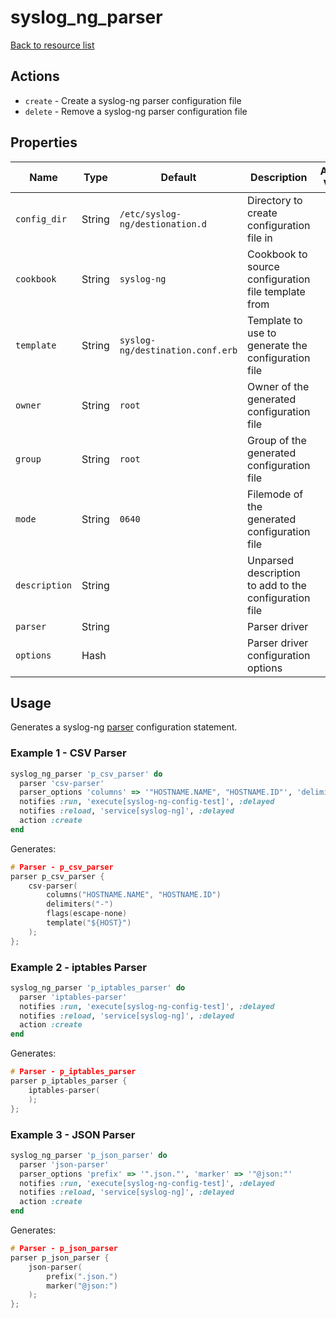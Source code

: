 # syslog_ng_parser

[Back to resource list](../README.md#resources)

## Actions

- `create` - Create a syslog-ng parser configuration file
- `delete` - Remove a syslog-ng parser configuration file

## Properties

| Name                   | Type          | Default                          | Description                                                         | Allowed Values      |
| ---------------------- | ------------- | -------------------------------- | ------------------------------------------------------------------- | ------------------- |
| `config_dir`           | String        | `/etc/syslog-ng/destionation.d`  | Directory to create configuration file in                           |                     |
| `cookbook`             | String        | `syslog-ng`                      | Cookbook to source configuration file template from                 |                     |
| `template`             | String        | `syslog-ng/destination.conf.erb` | Template to use to generate the configuration file                  |                     |
| `owner`                | String        | `root`                           | Owner of the generated configuration file                           |                     |
| `group`                | String        | `root`                           | Group of the generated configuration file                           |                     |
| `mode`                 | String        | `0640`                           | Filemode of the generated configuration file                        |                     |
| `description`          | String        |                                  | Unparsed description to add to the configuration file               |                     |
| `parser`               | String        |                                  | Parser driver                                                       |                     |
| `options`              | Hash          |                                  | Parser driver configuration options                                 |                     |

## Usage

Generates a syslog-ng [parser](https://www.syslog-ng.com/technical-documents/doc/syslog-ng-open-source-edition/3.25/administration-guide/69#TOPIC-1349555) configuration statement.

### Example 1 - CSV Parser

```ruby
syslog_ng_parser 'p_csv_parser' do
  parser 'csv-parser'
  parser_options 'columns' => '"HOSTNAME.NAME", "HOSTNAME.ID"', 'delimiters' => '"-"', 'flags' => 'escape-none', 'template' => '"${HOST}"'
  notifies :run, 'execute[syslog-ng-config-test]', :delayed
  notifies :reload, 'service[syslog-ng]', :delayed
  action :create
end
```

Generates:

```c
# Parser - p_csv_parser
parser p_csv_parser {
    csv-parser(
        columns("HOSTNAME.NAME", "HOSTNAME.ID")
        delimiters("-")
        flags(escape-none)
        template("${HOST}")
    );
};
```

### Example 2 - iptables Parser

```ruby
syslog_ng_parser 'p_iptables_parser' do
  parser 'iptables-parser'
  notifies :run, 'execute[syslog-ng-config-test]', :delayed
  notifies :reload, 'service[syslog-ng]', :delayed
  action :create
end
```

Generates:

```c
# Parser - p_iptables_parser
parser p_iptables_parser {
    iptables-parser(
    );
};
```

### Example 3 - JSON Parser

```ruby
syslog_ng_parser 'p_json_parser' do
  parser 'json-parser'
  parser_options 'prefix' => '".json."', 'marker' => '"@json:"'
  notifies :run, 'execute[syslog-ng-config-test]', :delayed
  notifies :reload, 'service[syslog-ng]', :delayed
  action :create
end
```

Generates:

```c
# Parser - p_json_parser
parser p_json_parser {
    json-parser(
        prefix(".json.")
        marker("@json:")
    );
};
```
